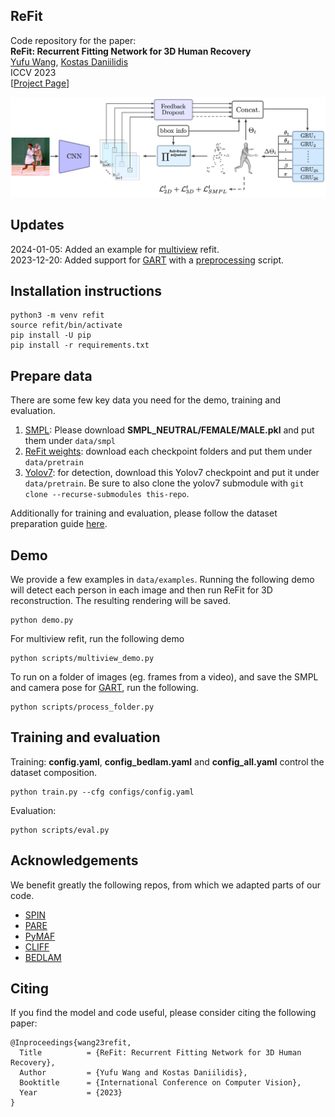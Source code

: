 ## ReFit
Code repository for the paper: \
**ReFit: Recurrent Fitting Network for 3D Human Recovery**  
[Yufu Wang](https://yufu-wang.github.io), [Kostas Daniilidis](https://www.cis.upenn.edu/~kostas/)\
ICCV 2023 \
[[Project Page](https://yufu-wang.github.io/refit_humans/)]

<img src="data/method.png" width="700">

## Updates
2024-01-05: Added an example for [multiview](scripts/multiview_demo.py) refit. <br>
2023-12-20: Added support for [GART](https://github.com/JiahuiLei/GART) with a [preprocessing](scripts/process_folder.py) script.<br>

## Installation instructions
```
python3 -m venv refit
source refit/bin/activate
pip install -U pip
pip install -r requirements.txt
```

## Prepare data
There are some few key data you need for the demo, training and evaluation.
1. [SMPL](https://smpl.is.tue.mpg.de): Please download <strong>SMPL_NEUTRAL/FEMALE/MALE.pkl</strong> and put them under `data/smpl`
2. [ReFit weights](https://drive.google.com/drive/folders/19fWadMoAFwxjVVXqS6MkLbOqii22-eCx?usp=share_link): download each checkpoint folders and put them under `data/pretrain`
3. [Yolov7](https://github.com/WongKinYiu/yolov7/releases/download/v0.1/yolov7-e6e.pt): for detection, download this Yolov7 checkpoint and put it under `data/pretrain`. Be sure to also clone the yolov7 submodule with `git clone --recurse-submodules this-repo`.

Additionally for training and evaluation, please follow the dataset preparation guide [here](data). 


## Demo
We provide a few examples in `data/examples`. Running the following demo will detect each person in each image and then run ReFit for 3D reconstruction. The resulting rendering will be saved.
```
python demo.py
```
For multiview refit, run the following demo
```
python scripts/multiview_demo.py
```
To run on a folder of images (eg. frames from a video), and save the SMPL and camera pose for [GART](https://github.com/JiahuiLei/GART), run the following. 
```
python scripts/process_folder.py
```

## Training and evaluation
Training: <strong>config.yaml</strong>, <strong>config_bedlam.yaml</strong> and <strong>config_all.yaml</strong> control the dataset composition.
```
python train.py --cfg configs/config.yaml 
```

Evaluation:
```
python scripts/eval.py
```

## Acknowledgements
We benefit greatly the following repos, from which we adapted parts of our code.
- [SPIN](https://github.com/nkolot/SPIN)
- [PARE](https://github.com/mkocabas/PARE)
- [PyMAF](https://github.com/HongwenZhang/PyMAF)
- [CLIFF](https://github.com/huawei-noah/noah-research/tree/master/CLIFF)
- [BEDLAM](https://github.com/pixelite1201/BEDLAM)
  

## Citing
If you find the model and code useful, please consider citing the following paper:

	@Inproceedings{wang23refit,
	  Title          = {ReFit: Recurrent Fitting Network for 3D Human Recovery},
	  Author         = {Yufu Wang and Kostas Daniilidis},
	  Booktitle      = {International Conference on Computer Vision},
	  Year           = {2023}
	}
